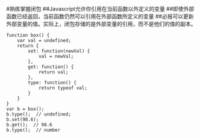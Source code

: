 #熟练掌握闭包
##Javascript允许你引用在当前函数以外定义的变量
##即使外部函数已经返回，当前函数仍然可以引用在外部函数所定义的变量
##必报可以更新外部变量的值。实际上，闭包存储的是外部变量的引用，而不是他们的值的副本。

    function box() {
        var val = undefined;
        return {
            set: function(newVal) {
                val = newVal;
            },
            get: function() {
                return val;
            },
            type: function() {
                return typeof val;
            }
        }
    }
    var b = box();
    b.type();  // undefined;
    b.set(98.6);
    b.get();  // 98.6
    b.type();  // number